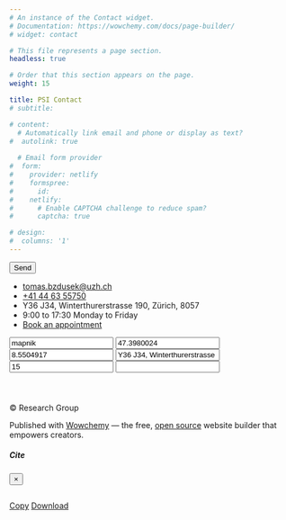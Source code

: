 ```yaml
---
# An instance of the Contact widget.
# Documentation: https://wowchemy.com/docs/page-builder/
# widget: contact

# This file represents a page section.
headless: true

# Order that this section appears on the page.
weight: 15

title: PSI Contact
# subtitle:

# content:
  # Automatically link email and phone or display as text?
#  autolink: true
  
  # Email form provider
#  form:
#    provider: netlify
#    formspree:
#      id:
#    netlify:
#      # Enable CAPTCHA challenge to reduce spam?
#      captcha: true

# design:
#  columns: '1'
---
```


</div><button type=submit class="btn btn-outline-primary px-3 py-2">Send</button></form></div><ul class=fa-ul><li><i class="fa-li fas fa-envelope fa-2x" aria-hidden=true></i><span id=person-email><a href=mailto:tomas.bzdusek@uzh.ch>tomas.bzdusek@uzh.ch</a></span></li><li><i class="fa-li fas fa-phone fa-2x" aria-hidden=true></i><span id=person-telephone><a href=tel:+41%2044%2063%2055750>+41 44 63 55750</a></span></li><li><i class="fa-li fas fa-map-marker fa-2x" aria-hidden=true></i><span id=person-address>Y36 J34, Winterthurerstrasse 190, Zürich, 8057</span></li><li><i class="fa-li fas fa-clock fa-2x" aria-hidden=true></i><span>9:00 to 17:30 Monday to Friday</span></li><li><i class="fa-li fas fa-calendar-check fa-2x" aria-hidden=true></i><a href=https://tomasbzdusek.youcanbook.me/ target=_blank rel=noopener>Book an appointment</a></li></ul><div class=d-none><input id=map-provider value=mapnik>
<input id=map-lat value=47.3980024>
<input id=map-lng value=8.5504917>
<input id=map-dir value="Y36 J34, Winterthurerstrasse 190, Zürich, 8057">
<input id=map-zoom value=15>
<input id=map-api-key value></div><div id=map></div></div></div></div></section><section id=image class="home-section wg-blank dark fullscreen" style="padding:20px 0"><div class="home-section-bg bg-image" style=background-image:url(https://www.tomasbzdusek.com/media/contact.jpg);background-size:cover;background-position:50%></div><div class=container><div class="row justify-content-center"><div class=col-12></div></div></div></section></div><div class=page-footer><div class=container><footer class=site-footer><p class=powered-by>© Research Group</p><p class=powered-by>Published with
<a href="https://wowchemy.com/?utm_campaign=poweredby" target=_blank rel=noopener>Wowchemy</a> —
the free, <a href=https://github.com/wowchemy/wowchemy-hugo-modules target=_blank rel=noopener>open source</a> website builder that empowers creators.</p></footer></div></div><div id=modal class="modal fade" role=dialog><div class=modal-dialog><div class=modal-content><div class=modal-header><h5 class=modal-title>Cite</h5><button type=button class=close data-dismiss=modal aria-label=Close>
<span aria-hidden=true>&#215;</span></button></div><div class=modal-body><pre><code class="tex hljs"></code></pre></div><div class=modal-footer><a class="btn btn-outline-primary my-1 js-copy-cite" href=# target=_blank><i class="fas fa-copy"></i>Copy</a>
<a class="btn btn-outline-primary my-1 js-download-cite" href=# target=_blank><i class="fas fa-download"></i>Download</a><div id=modal-error></div></div></div></div></div><script src=https://cdnjs.cloudflare.com/ajax/libs/jquery/3.5.1/jquery.min.js integrity="sha256-9/aliU8dGd2tb6OSsuzixeV4y/faTqgFtohetphbbj0=" crossorigin=anonymous></script><script src=https://cdnjs.cloudflare.com/ajax/libs/jquery.imagesloaded/4.1.4/imagesloaded.pkgd.min.js integrity="sha256-lqvxZrPLtfffUl2G/e7szqSvPBILGbwmsGE1MKlOi0Q=" crossorigin=anonymous></script><script src=https://cdnjs.cloudflare.com/ajax/libs/jquery.isotope/3.0.6/isotope.pkgd.min.js integrity="sha256-CBrpuqrMhXwcLLUd5tvQ4euBHCdh7wGlDfNz8vbu/iI=" crossorigin=anonymous></script><script src=https://cdnjs.cloudflare.com/ajax/libs/fancybox/3.5.7/jquery.fancybox.min.js integrity="sha256-yt2kYMy0w8AbtF89WXb2P1rfjcP/HTHLT7097U8Y5b8=" crossorigin=anonymous></script><script src=https://cdnjs.cloudflare.com/ajax/libs/instant.page/5.1.0/instantpage.min.js integrity="sha512-1+qUtKoh9XZW7j+6LhRMAyOrgSQKenQ4mluTR+cvxXjP1Z54RxZuzstR/H9kgPXQsVB8IW7DMDFUJpzLjvhGSQ==" crossorigin=anonymous></script><script src=https://cdnjs.cloudflare.com/ajax/libs/leaflet/1.7.1/leaflet.min.js integrity="sha512-SeiQaaDh73yrb56sTW/RgVdi/mMqNeM2oBwubFHagc5BkixSpP1fvqF47mKzPGWYSSy4RwbBunrJBQ4Co8fRWA==" crossorigin=anonymous></script><script id=search-hit-fuse-template type=text/x-template>
        <div class="search-hit" id="summary-{{key}}">
          <div class="search-hit-content">
            <div class="search-hit-name">
              <a href="{{relpermalink}}">{{title}}</a>
              <div class="article-metadata search-hit-type">{{type}}</div>
              <p class="search-hit-description">{{snippet}}</p>
            </div>
          </div>
        </div>
      </script><script src=https://cdnjs.cloudflare.com/ajax/libs/fuse.js/3.2.1/fuse.min.js integrity="sha256-VzgmKYmhsGNNN4Ph1kMW+BjoYJM2jV5i4IlFoeZA9XI=" crossorigin=anonymous></script><script src=https://cdnjs.cloudflare.com/ajax/libs/mark.js/8.11.1/jquery.mark.min.js integrity="sha256-4HLtjeVgH0eIB3aZ9mLYF6E8oU5chNdjU6p6rrXpl9U=" crossorigin=anonymous></script><script src=/js/_vendor/bootstrap.bundle.min.29d2abb07db775505d3a2efc824e7b29.js></script><script src=/en/js/wowchemy.min.c8af245806c991a5c8187a4bc4f049fe.js></script></body></html>
